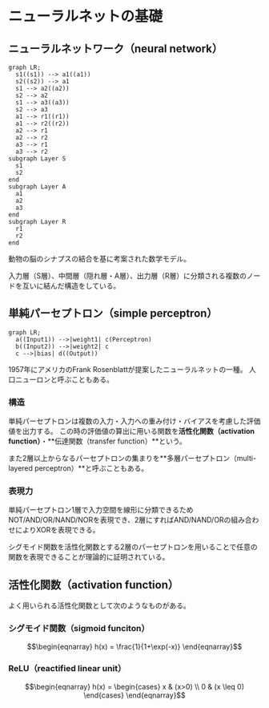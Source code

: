 # ニューラルネットの基礎

## ニューラルネットワーク（neural network）

```mermaid
graph LR;
  s1((s1)) --> a1((a1))
  s2((s2)) --> a1
  s1 --> a2((a2))
  s2 --> a2
  s1 --> a3((a3))
  s2 --> a3
  a1 --> r1((r1))
  a1 --> r2((r2))
  a2 --> r1
  a2 --> r2
  a3 --> r1
  a3 --> r2
subgraph Layer S
  s1
  s2
end
subgraph Layer A
  a1
  a2
  a3
end
subgraph Layer R
  r1
  r2
end
```

動物の脳のシナプスの結合を基に考案された数学モデル。

入力層（S層）、中間層（隠れ層・A層）、出力層（R層）に分類される複数のノードを互いに結んだ構造をしている。

## 単純パーセプトロン（simple perceptron）

```mermaid
graph LR;
  a((Input1)) -->|weight1| c(Perceptron)
  b((Input2)) -->|weight2| c
  c -->|bias| d((Output))
```

1957年にアメリカのFrank Rosenblattが提案したニューラルネットの一種。
人口ニューロンと呼ぶこともある。

### 構造

単純パーセプトロンは複数の入力・入力への重み付け・バイアスを考慮した評価値を出力する。
この時の評価値の算出に用いる関数を**活性化関数（activation function）**・**伝達関数（transfer function）**という。

また2層以上からなるパーセプトロンの集まりを**多層パーセプトロン（multi-layered perceptron）**と呼ぶこともある。

### 表現力

単純パーセプトロン1層で入力空間を線形に分類できるためNOT/AND/OR/NAND/NORを表現でき、2層にすればAND/NAND/ORの組み合わせによりXORを表現できる。

シグモイド関数を活性化関数とする2層のパーセプトロンを用いることで任意の関数を表現できることが理論的に証明されている。

## 活性化関数（activation function）

よく用いられる活性化関数として次のようなものがある。

### シグモイド関数（sigmoid funciton）

$$\begin{eqnarray}
h(x) = \frac{1}{1+\exp(-x)}
\end{eqnarray}$$

### ReLU（reactified linear unit）

$$\begin{eqnarray}
h(x) = \begin{cases}
x & (x>0) \\ 0 & (x \leq 0)
\end{cases}
\end{eqnarray}$$
